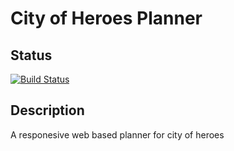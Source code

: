 # City of Heroes Planner

## Status

[![Build Status](https://patrickhuber.visualstudio.com/Personal%20Projects/_apis/build/status/City%20of%20Heroes%20Planner?branchName=master)](https://patrickhuber.visualstudio.com/Personal%20Projects/_build/latest?definitionId=7&branchName=master)

## Description

A responesive web based planner for city of heroes

